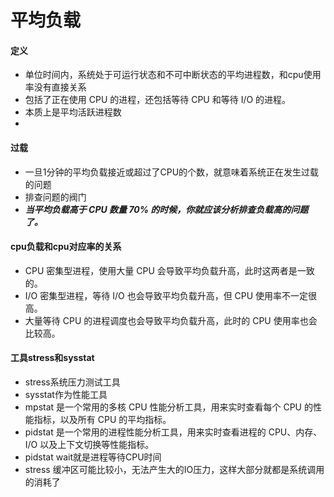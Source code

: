 # 平均负载
#### 定义
* 单位时间内，系统处于可运行状态和不可中断状态的平均进程数，和cpu使用率没有直接关系
* 包括了正在使用 CPU 的进程，还包括等待 CPU 和等待 I/O 的进程。
* 本质上是平均活跃进程数
* 

#### 过载
* 一旦1分钟的平均负载接近或超过了CPU的个数，就意味着系统正在发生过载的问题
* 排查问题的阀门
* ***当平均负载高于 CPU 数量 70% 的时候，你就应该分析排查负载高的问题了。***

#### cpu负载和cpu对应率的关系
* CPU 密集型进程，使用大量 CPU 会导致平均负载升高，此时这两者是一致的。
* I/O 密集型进程，等待 I/O 也会导致平均负载升高，但 CPU 使用率不一定很高。
* 大量等待 CPU 的进程调度也会导致平均负载升高，此时的 CPU 使用率也会比较高。

#### 工具stress和sysstat
* stress系统压力测试工具
* sysstat作为性能工具
* mpstat 是一个常用的多核 CPU 性能分析工具，用来实时查看每个 CPU 的性能指标，以及所有 CPU 的平均指标。
* pidstat 是一个常用的进程性能分析工具，用来实时查看进程的 CPU、内存、I/O 以及上下文切换等性能指标。
* pidstat wait就是进程等待CPU时间
* stress 缓冲区可能比较小，无法产生大的IO压力，这样大部分就都是系统调用的消耗了
